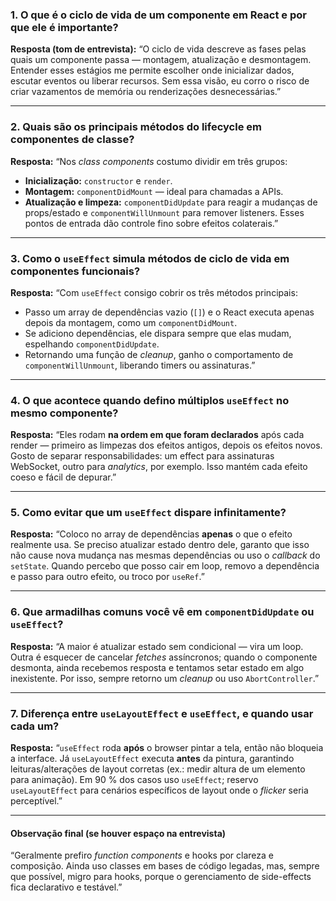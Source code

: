 ### 1. **O que é o ciclo de vida de um componente em React e por que ele é importante?**

**Resposta (tom de entrevista):**
“O ciclo de vida descreve as fases pelas quais um componente passa — montagem, atualização e desmontagem. Entender esses estágios me permite escolher onde inicializar dados, escutar eventos ou liberar recursos. Sem essa visão, eu corro o risco de criar vazamentos de memória ou renderizações desnecessárias.”

---

### 2. **Quais são os principais métodos do lifecycle em componentes de classe?**

**Resposta:**
“Nos *class components* costumo dividir em três grupos:

* **Inicialização:** `constructor` e `render`.
* **Montagem:** `componentDidMount` — ideal para chamadas a APIs.
* **Atualização e limpeza:** `componentDidUpdate` para reagir a mudanças de props/estado e `componentWillUnmount` para remover listeners.
  Esses pontos de entrada dão controle fino sobre efeitos colaterais.”

---

### 3. **Como o `useEffect` simula métodos de ciclo de vida em componentes funcionais?**

**Resposta:**
“Com `useEffect` consigo cobrir os três métodos principais:

* Passo um array de dependências vazio (`[]`) e o React executa apenas depois da montagem, como um `componentDidMount`.
* Se adiciono dependências, ele dispara sempre que elas mudam, espelhando `componentDidUpdate`.
* Retornando uma função de *cleanup*, ganho o comportamento de `componentWillUnmount`, liberando timers ou assinaturas.”

---

### 4. **O que acontece quando defino múltiplos `useEffect` no mesmo componente?**

**Resposta:**
“Eles rodam **na ordem em que foram declarados** após cada render — primeiro as limpezas dos efeitos antigos, depois os efeitos novos. Gosto de separar responsabilidades: um effect para assinaturas WebSocket, outro para *analytics*, por exemplo. Isso mantém cada efeito coeso e fácil de depurar.”

---

### 5. **Como evitar que um `useEffect` dispare infinitamente?**

**Resposta:**
“Coloco no array de dependências **apenas** o que o efeito realmente usa. Se preciso atualizar estado dentro dele, garanto que isso não cause nova mudança nas mesmas dependências ou uso o *callback* do `setState`. Quando percebo que posso cair em loop, removo a dependência e passo para outro efeito, ou troco por `useRef`.”

---

### 6. **Que armadilhas comuns você vê em `componentDidUpdate` ou `useEffect`?**

**Resposta:**
“A maior é atualizar estado sem condicional — vira um loop. Outra é esquecer de cancelar *fetches* assíncronos; quando o componente desmonta, ainda recebemos resposta e tentamos setar estado em algo inexistente. Por isso, sempre retorno um *cleanup* ou uso `AbortController`.”

---

### 7. **Diferença entre `useLayoutEffect` e `useEffect`, e quando usar cada um?**

**Resposta:**
“`useEffect` roda **após** o browser pintar a tela, então não bloqueia a interface. Já `useLayoutEffect` executa **antes** da pintura, garantindo leituras/alterações de layout corretas (ex.: medir altura de um elemento para animação). Em 90 % dos casos uso `useEffect`; reservo `useLayoutEffect` para cenários específicos de layout onde o *flicker* seria perceptível.”

---

#### Observação final (se houver espaço na entrevista)

“Geralmente prefiro *function components* e hooks por clareza e composição. Ainda uso classes em bases de código legadas, mas, sempre que possível, migro para hooks, porque o gerenciamento de side-effects fica declarativo e testável.”
